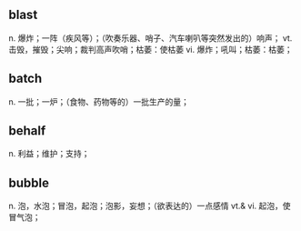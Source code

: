 ## blast
n.  爆炸；一阵（疾风等）；（吹奏乐器、哨子、汽车喇叭等突然发出的）响声；
vt.  击毁，摧毁；尖响；裁判高声吹哨；枯萎：使枯萎
vi.  爆炸；吼叫；枯萎：枯萎；

## batch
n. 一批；一炉；（食物、药物等的）一批生产的量；

## behalf
n. 利益；维护；支持；
 
## bubble
n. 泡，水泡；冒泡，起泡；泡影，妄想；（欲表达的）一点感情
vt.& vi. 起泡，使冒气泡；